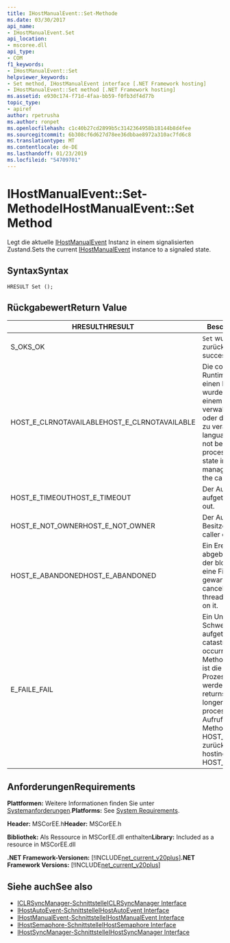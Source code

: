 ```yaml
---
title: IHostManualEvent::Set-Methode
ms.date: 03/30/2017
api_name:
- IHostManualEvent.Set
api_location:
- mscoree.dll
api_type:
- COM
f1_keywords:
- IHostManualEvent::Set
helpviewer_keywords:
- Set method, IHostManualEvent interface [.NET Framework hosting]
- IHostManualEvent::Set method [.NET Framework hosting]
ms.assetid: e930c174-f71d-4faa-bb59-f0fb3df4d77b
topic_type:
- apiref
author: rpetrusha
ms.author: ronpet
ms.openlocfilehash: c1c40b27cd2899b5c3142364958b18144b8d4fee
ms.sourcegitcommit: 6b308cf6d627d78ee36dbbae8972a310ac7fd6c8
ms.translationtype: MT
ms.contentlocale: de-DE
ms.lasthandoff: 01/23/2019
ms.locfileid: "54709701"
---
```

# <a name="ihostmanualeventset-method"></a><span data-ttu-id="01fc3-102">IHostManualEvent::Set-Methode</span><span class="sxs-lookup"><span data-stu-id="01fc3-102">IHostManualEvent::Set Method</span></span>
<span data-ttu-id="01fc3-103">Legt die aktuelle [IHostManualEvent](../../../../docs/framework/unmanaged-api/hosting/ihostmanualevent-interface.md) Instanz in einem signalisierten Zustand.</span><span class="sxs-lookup"><span data-stu-id="01fc3-103">Sets the current [IHostManualEvent](../../../../docs/framework/unmanaged-api/hosting/ihostmanualevent-interface.md) instance to a signaled state.</span></span>  
  
## <a name="syntax"></a><span data-ttu-id="01fc3-104">Syntax</span><span class="sxs-lookup"><span data-stu-id="01fc3-104">Syntax</span></span>  
  
```  
HRESULT Set ();  
```  
  
## <a name="return-value"></a><span data-ttu-id="01fc3-105">Rückgabewert</span><span class="sxs-lookup"><span data-stu-id="01fc3-105">Return Value</span></span>  
  
|<span data-ttu-id="01fc3-106">HRESULT</span><span class="sxs-lookup"><span data-stu-id="01fc3-106">HRESULT</span></span>|<span data-ttu-id="01fc3-107">Beschreibung</span><span class="sxs-lookup"><span data-stu-id="01fc3-107">Description</span></span>|  
|-------------|-----------------|  
|<span data-ttu-id="01fc3-108">S_OK</span><span class="sxs-lookup"><span data-stu-id="01fc3-108">S_OK</span></span>|<span data-ttu-id="01fc3-109">`Set` wurde erfolgreich zurückgegeben.</span><span class="sxs-lookup"><span data-stu-id="01fc3-109">`Set` returned successfully.</span></span>|  
|<span data-ttu-id="01fc3-110">HOST_E_CLRNOTAVAILABLE</span><span class="sxs-lookup"><span data-stu-id="01fc3-110">HOST_E_CLRNOTAVAILABLE</span></span>|<span data-ttu-id="01fc3-111">Die common Language Runtime (CLR) wurde nicht in einen Prozess geladen wurde, oder die CLR ist in einem Zustand, in dem nicht verwalteten Code ausführen oder den Aufruf erfolgreich zu verarbeiten.</span><span class="sxs-lookup"><span data-stu-id="01fc3-111">The common language runtime (CLR) has not been loaded into a process, or the CLR is in a state in which it cannot run managed code or process the call successfully.</span></span>|  
|<span data-ttu-id="01fc3-112">HOST_E_TIMEOUT</span><span class="sxs-lookup"><span data-stu-id="01fc3-112">HOST_E_TIMEOUT</span></span>|<span data-ttu-id="01fc3-113">Der Aufruf ist ein Timeout aufgetreten.</span><span class="sxs-lookup"><span data-stu-id="01fc3-113">The call timed out.</span></span>|  
|<span data-ttu-id="01fc3-114">HOST_E_NOT_OWNER</span><span class="sxs-lookup"><span data-stu-id="01fc3-114">HOST_E_NOT_OWNER</span></span>|<span data-ttu-id="01fc3-115">Der Aufrufer ist nicht Besitzer der Sperre.</span><span class="sxs-lookup"><span data-stu-id="01fc3-115">The caller does not own the lock.</span></span>|  
|<span data-ttu-id="01fc3-116">HOST_E_ABANDONED</span><span class="sxs-lookup"><span data-stu-id="01fc3-116">HOST_E_ABANDONED</span></span>|<span data-ttu-id="01fc3-117">Ein Ereignis wurde abgebrochen, während sich der blockierte Thread oder eine Fiber darauf gewartet.</span><span class="sxs-lookup"><span data-stu-id="01fc3-117">An event was canceled while a blocked thread or fiber was waiting on it.</span></span>|  
|<span data-ttu-id="01fc3-118">E_FAIL</span><span class="sxs-lookup"><span data-stu-id="01fc3-118">E_FAIL</span></span>|<span data-ttu-id="01fc3-119">Ein Unbekannter Schwerwiegender Fehler ist aufgetreten.</span><span class="sxs-lookup"><span data-stu-id="01fc3-119">An unknown catastrophic failure occurred.</span></span> <span data-ttu-id="01fc3-120">Wenn eine Methode E_FAIL zurückgibt, ist die CLR nicht mehr im Prozess verwendet werden.</span><span class="sxs-lookup"><span data-stu-id="01fc3-120">When a method returns E_FAIL, the CLR is no longer usable within the process.</span></span> <span data-ttu-id="01fc3-121">Nachfolgende Aufrufe zum Hosten der Methoden HOST_E_CLRNOTAVAILABLE zurück.</span><span class="sxs-lookup"><span data-stu-id="01fc3-121">Subsequent calls to hosting methods return HOST_E_CLRNOTAVAILABLE.</span></span>|  
  
## <a name="requirements"></a><span data-ttu-id="01fc3-122">Anforderungen</span><span class="sxs-lookup"><span data-stu-id="01fc3-122">Requirements</span></span>  
 <span data-ttu-id="01fc3-123">**Plattformen:** Weitere Informationen finden Sie unter [Systemanforderungen](../../../../docs/framework/get-started/system-requirements.md).</span><span class="sxs-lookup"><span data-stu-id="01fc3-123">**Platforms:** See [System Requirements](../../../../docs/framework/get-started/system-requirements.md).</span></span>  
  
 <span data-ttu-id="01fc3-124">**Header:** MSCorEE.h</span><span class="sxs-lookup"><span data-stu-id="01fc3-124">**Header:** MSCorEE.h</span></span>  
  
 <span data-ttu-id="01fc3-125">**Bibliothek:** Als Ressource in MSCorEE.dll enthalten</span><span class="sxs-lookup"><span data-stu-id="01fc3-125">**Library:** Included as a resource in MSCorEE.dll</span></span>  
  
 <span data-ttu-id="01fc3-126">**.NET Framework-Versionen:** [!INCLUDE[net_current_v20plus](../../../../includes/net-current-v20plus-md.md)]</span><span class="sxs-lookup"><span data-stu-id="01fc3-126">**.NET Framework Versions:** [!INCLUDE[net_current_v20plus](../../../../includes/net-current-v20plus-md.md)]</span></span>  
  
## <a name="see-also"></a><span data-ttu-id="01fc3-127">Siehe auch</span><span class="sxs-lookup"><span data-stu-id="01fc3-127">See also</span></span>
- [<span data-ttu-id="01fc3-128">ICLRSyncManager-Schnittstelle</span><span class="sxs-lookup"><span data-stu-id="01fc3-128">ICLRSyncManager Interface</span></span>](../../../../docs/framework/unmanaged-api/hosting/iclrsyncmanager-interface.md)
- [<span data-ttu-id="01fc3-129">IHostAutoEvent-Schnittstelle</span><span class="sxs-lookup"><span data-stu-id="01fc3-129">IHostAutoEvent Interface</span></span>](../../../../docs/framework/unmanaged-api/hosting/ihostautoevent-interface.md)
- [<span data-ttu-id="01fc3-130">IHostManualEvent-Schnittstelle</span><span class="sxs-lookup"><span data-stu-id="01fc3-130">IHostManualEvent Interface</span></span>](../../../../docs/framework/unmanaged-api/hosting/ihostmanualevent-interface.md)
- [<span data-ttu-id="01fc3-131">IHostSemaphore-Schnittstelle</span><span class="sxs-lookup"><span data-stu-id="01fc3-131">IHostSemaphore Interface</span></span>](../../../../docs/framework/unmanaged-api/hosting/ihostsemaphore-interface.md)
- [<span data-ttu-id="01fc3-132">IHostSyncManager-Schnittstelle</span><span class="sxs-lookup"><span data-stu-id="01fc3-132">IHostSyncManager Interface</span></span>](../../../../docs/framework/unmanaged-api/hosting/ihostsyncmanager-interface.md)
